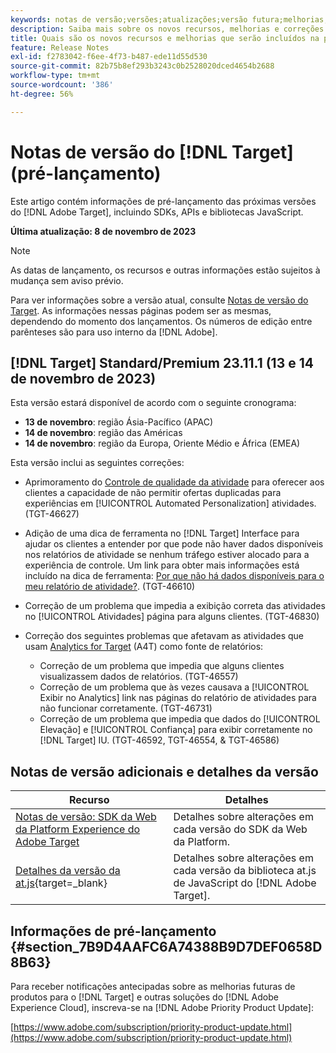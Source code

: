 ```yaml
---
keywords: notas de versão;versões;atualizações;versão futura;melhorias;novos recursos;correções;atualizações;pré-lançamento
description: Saiba mais sobre os novos recursos, melhorias e correções adicionados na próxima versão do [!DNL Adobe Target], incluindo SDKs, APIs e bibliotecas JavaScript.
title: Quais são os novos recursos e melhorias que serão incluídos na próxima versão do  [!DNL Target] ?
feature: Release Notes
exl-id: f2783042-f6ee-4f73-b487-ede11d55d530
source-git-commit: 82b75b8ef293b3243c0b2528020dced4654b2688
workflow-type: tm+mt
source-wordcount: '386'
ht-degree: 56%

---
```


# Notas de versão do [!DNL Target] (pré-lançamento)

Este artigo contém informações de pré-lançamento das próximas versões do [!DNL Adobe Target], incluindo SDKs, APIs e bibliotecas JavaScript.

**Última atualização: 8 de novembro de 2023**

>[!NOTE]
>
>As datas de lançamento, os recursos e outras informações estão sujeitos à mudança sem aviso prévio.
>
>Para ver informações sobre a versão atual, consulte [Notas de versão do Target](release-notes.md). As informações nessas páginas podem ser as mesmas, dependendo do momento dos lançamentos. Os números de edição entre parênteses são para uso interno da [!DNL Adobe].

## [!DNL Target] Standard/Premium 23.11.1 (13 e 14 de novembro de 2023)

Esta versão estará disponível de acordo com o seguinte cronograma:

* **13 de novembro**: região Ásia-Pacífico (APAC)
* **14 de novembro**: região das Américas
* **14 de novembro**: região da Europa, Oriente Médio e África (EMEA)

Esta versão inclui as seguintes correções:

* Aprimoramento do [Controle de qualidade da atividade](/help/main/c-activities/c-activity-qa/activity-qa.md) para oferecer aos clientes a capacidade de não permitir ofertas duplicadas para experiências em [!UICONTROL Automated Personalization] atividades. (TGT-46627)
* Adição de uma dica de ferramenta no [!DNL Target] Interface para ajudar os clientes a entender por que pode não haver dados disponíveis nos relatórios de atividade se nenhum tráfego estiver alocado para a experiência de controle. Um link para obter mais informações está incluído na dica de ferramenta: [Por que não há dados disponíveis para o meu relatório de atividade?](/help/main/c-reports/reporting-frequently-asked-questions.md#section_E4722F6445884130951DF79981C8289B). (TGT-46610)
* Correção de um problema que impedia a exibição correta das atividades no [!UICONTROL Atividades] página para alguns clientes. (TGT-46830)

* Correção dos seguintes problemas que afetavam as atividades que usam [Analytics for Target](/help/main/c-integrating-target-with-mac/a4t/a4t.md) (A4T) como fonte de relatórios:
   * Correção de um problema que impedia que alguns clientes visualizassem dados de relatórios. (TGT-46557)
   * Correção de um problema que às vezes causava a [!UICONTROL Exibir no Analytics] link nas páginas do relatório de atividades para não funcionar corretamente. (TGT-46731)
   * Correção de um problema que impedia que dados do [!UICONTROL Elevação] e [!UICONTROL Confiança] para exibir corretamente no [!DNL Target] IU. (TGT-46592, TGT-46554, &amp; TGT-46586)

## Notas de versão adicionais e detalhes da versão

| Recurso | Detalhes |
|--- |--- |
| [Notas de versão: SDK da Web da Platform Experience do Adobe Target](https://experienceleague.adobe.com/docs/experience-platform/edge/release-notes.html?lang=pt-BR) | Detalhes sobre alterações em cada versão do SDK da Web da Platform. |
| [Detalhes da versão da at.js](https://experienceleague.corp.adobe.com/docs/target-dev/developer/client-side/at-js-implementation/target-atjs-versions.html?lang=pt-BR){target=_blank} | Detalhes sobre alterações em cada versão da biblioteca at.js de JavaScript do [!DNL Adobe Target]. |

## Informações de pré-lançamento {#section_7B9D4AAFC6A74388B9D7DEF0658D8B63}

Para receber notificações antecipadas sobre as melhorias futuras de produtos para o [!DNL Target] e outras soluções do [!DNL Adobe Experience Cloud], inscreva-se na [!DNL Adobe Priority Product Update]:

[https://www.adobe.com/subscription/priority-product-update.html](https://www.adobe.com/subscription/priority-product-update.html)
